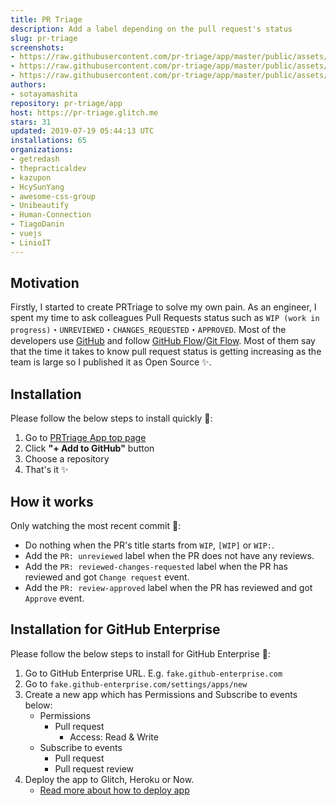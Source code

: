 ```yaml
---
title: PR Triage
description: Add a label depending on the pull request's status
slug: pr-triage
screenshots:
- https://raw.githubusercontent.com/pr-triage/app/master/public/assets/screenshots/main.png
- https://raw.githubusercontent.com/pr-triage/app/master/public/assets/screenshots/workflow.png
- https://raw.githubusercontent.com/pr-triage/app/master/public/assets/screenshots/privacy.png
authors:
- sotayamashita
repository: pr-triage/app
host: https://pr-triage.glitch.me
stars: 31
updated: 2019-07-19 05:44:13 UTC
installations: 65
organizations:
- getredash
- thepracticaldev
- kazupon
- HcySunYang
- awesome-css-group
- Unibeautify
- Human-Connection
- TiagoDanin
- vuejs
- LinioIT
---
```


## Motivation

Firstly, I started to create PRTriage to solve my own pain. As an engineer, I spent my time to ask colleagues Pull Requests status such as `WIP (work in progress)`・`UNREVIEWED`・`CHANGES_REQUESTED`・`APPROVED`. Most of the developers use [GitHub](https://github.com) and follow [GitHub Flow](https://guides.github.com/introduction/flow/)/[Git Flow](https://datasift.github.io/gitflow/IntroducingGitFlow.html). Most of them say that the time it takes to know pull request status is getting increasing as the team is large so I published it as Open Source :sparkles:.

## Installation

Please follow the below steps to install quickly :rocket::

1. Go to [PRTriage App top page](https://probot.github.io/apps/pr-triage/)
1. Click **"+ Add to GitHub"** button
1. Choose a repository
1. That's it :sparkles:

## How it works

Only watching the most recent commit :eyes::

- Do nothing when the PR's title starts from `WIP`, `[WIP]` or `WIP:`.
- Add the `PR: unreviewed` label when the PR does not have any reviews.
- Add the `PR: reviewed-changes-requested` label when the PR has reviewed and got `Change request` event.
- Add the `PR: review-approved` label when the PR has reviewed and got `Approve` event.


## Installation for GitHub Enterprise

Please follow the below steps to install for GitHub Enterprise :rocket::

1. Go to GitHub Enterprise URL. E.g. `fake.github-enterprise.com`
1. Go to `fake.github-enterprise.com/settings/apps/new`
1. Create a new app which has Permissions and Subscribe to events below:
    - Permissions
        - Pull request
            - Access: Read & Write
    - Subscribe to events
        - Pull request
        - Pull request review
1. Deploy the app to Glitch, Heroku or Now.
    - [Read more about how to deploy app](https://probot.github.io/docs/deployment/)

